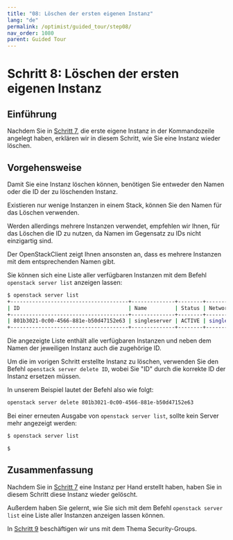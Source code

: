 ```yaml
---
title: "08: Löschen der ersten eigenen Instanz"
lang: "de"
permalink: /optimist/guided_tour/step08/
nav_order: 1080
parent: Guided Tour
---
```


# Schritt 8: Löschen der ersten eigenen Instanz

## Einführung

Nachdem Sie in [Schritt 7](/optimist/guided_tour/step07/), die erste eigene Instanz in der Kommandozeile angelegt haben, erklären wir in diesem Schritt, wie Sie eine Instanz wieder löschen.

## Vorgehensweise

Damit Sie eine Instanz löschen können, benötigen Sie entweder den Namen oder die ID der zu löschenden Instanz.

Existieren nur wenige Instanzen in einem Stack, können Sie den Namen für das Löschen verwenden.

Werden allerdings mehrere Instanzen verwendet, empfehlen wir Ihnen, für das Löschen die ID zu nutzen, da Namen im Gegensatz zu IDs nicht einzigartig sind.

Der OpenStackClient zeigt Ihnen ansonsten an, dass es mehrere Instanzen mit dem entsprechenden Namen gibt.

Sie können sich eine Liste aller verfügbaren Instanzen mit dem Befehl
`openstack server list` anzeigen lassen:

```bash
$ openstack server list
+--------------------------------------+--------------+--------+---------------------------------------------------+------------------------------------+
| ID                                   | Name         | Status | Networks                                          | Image Name                         |
+--------------------------------------+--------------+--------+---------------------------------------------------+------------------------------------+
| 801b3021-0c00-4566-881e-b50d47152e63 | singleserver | ACTIVE | single_internal_network=10.0.0.12, 185.116.245.39 | Ubuntu 16.04 Xenial Xerus - Latest |
+--------------------------------------+--------------+--------+---------------------------------------------------+------------------------------------+
```

Die angezeigte Liste enthält alle verfügbaren Instanzen und
neben dem Namen der jeweiligen Instanz auch die zugehörige ID.

Um die im vorigen Schritt erstellte Instanz zu löschen, verwenden Sie den Befehl
`openstack server delete ID`, wobei Sie "ID" durch die korrekte
ID der Instanz ersetzen müssen.

In unserem Beispiel lautet der Befehl also wie folgt:

```bash
openstack server delete 801b3021-0c00-4566-881e-b50d47152e63
```

Bei einer erneuten Ausgabe von `openstack server list`, sollte kein
Server mehr angezeigt werden:

```bash
$ openstack server list

$
```

## Zusammenfassung

Nachdem Sie in [Schritt 7](/optimist/guided_tour/step07/) eine Instanz per Hand erstellt haben, haben Sie in diesem Schritt diese Instanz  wieder gelöscht.

Außerdem haben Sie gelernt, wie Sie sich mit dem Befehl `openstack server list` eine Liste aller Instanzen anzeigen lassen können.

In [Schritt 9](/optimist/guided_tour/step09/) beschäftigen wir uns mit dem Thema Security-Groups.
